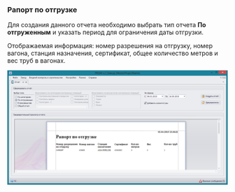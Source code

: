 ﻿### Рапорт по отгрузке


Для создания данного отчета необходимо выбрать тип отчета **По отгруженным**
 и указать период для ограничения даты отгрузки.
 
Отображаемая информация: номер разрешения на отгрузку, номер вагона, станция назначения, сертификат, общее количество метров и вес труб в вагонах. 


![_mill_report_by_shipped.png](_mill_report_by_shipped.png "")
